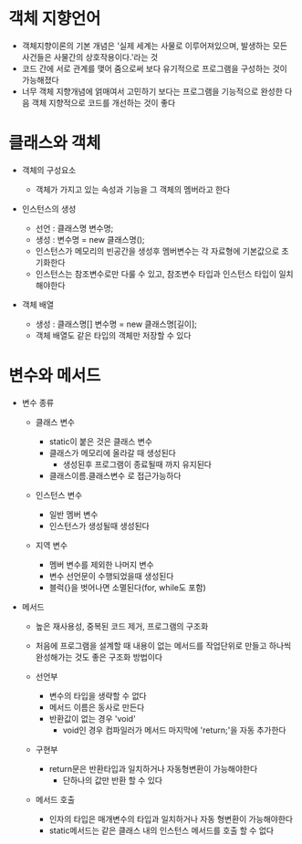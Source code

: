 # 객체 지향언어
- 객체지향이론의 기본 개념은 '실제 세계는 사물로 이루어져있으며, 발생하는 모든 사건들은 사물간의 상호작용이다.'라는 것
- 코드 간에 서로 관계를 맺어 줌으로써 보다 유기적으로 프로그램을 구성하는 것이 가능해졌다
- 너무 객체 지향개념에 얽매여서 고민하기 보다는 프로그램을 기능적으로 완성한 다음 객체 지향적으로 코드를 개선하는 것이 좋다

# 클래스와 객체
- 객체의 구성요소
    - 객체가 가지고 있는 속성과 기능을 그 객체의 멤버라고 한다

- 인스턴스의 생성
    - 선언 : 클래스명 변수명;
    - 생성 : 변수명 = new 클래스명();
    - 인스턴스가 메모리의 빈공간을 생성후 멤버변수는 각 자료형에 기본값으로 초기화한다
    - 인스턴스는 참조변수로만 다룰 수 있고, 참조변수 타입과 인스턴스 타입이 일치해야한다

- 객체 배열
    - 생성 : 클래스명[] 변수명 = new 클래스명[길이];
    - 객체 배열도 같은 타입의 객체만 저장할 수 있다

# 변수와 메서드
- 변수 종류
    - 클래스 변수
        - static이 붙은 것은 클래스 변수
        - 클래스가 메모리에 올라갈 때 생성된다 
            - 생성된후 프로그램이 종료될때 까지 유지된다
        - 클래스이름.클래스변수 로 접근가능하다

    - 인스턴스 변수
        - 일반 멤버 변수
        - 인스턴스가 생성될때 생성된다

    - 지역 변수
        - 멤버 변수를 제외한 나머지 변수
        - 변수 선언문이 수행되었을때 생성된다
        - 블럭{}을 벗어나면 소멸된다(for, while도 포함)

- 메서드
    - 높은 재사용성, 중복된 코드 제거, 프로그램의 구조화
    - 처음에 프로그램을 설계할 때 내용이 없는 메서드를 작업단위로 만들고 하나씩 완성해가는 것도 좋은 구조화 방법이다
    - 선언부
        - 변수의 타입을 생략할 수 없다
        - 메서드 이름은 동사로 만든다
        - 반환값이 없는 경우 'void'
            - void인 경우 컴파일러가 메서드 마지막에 'return;'을 자동 추가한다

    - 구현부
        - return문은 반환타입과 일치하거나 자동형변환이 가능해야한다
            - 단하나의 값만 반환 할 수 있다
            
        
    - 메서드 호출
        - 인자의 타입은 매개변수의 타입과 일치하거나 자동 형변환이 가능해야한다
        - static메서드는 같은 클래스 내의 인스턴스 메서드를 호출 할 수 없다

    
